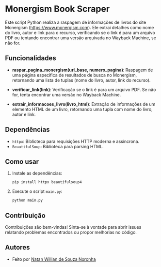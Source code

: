 # Monergism Book Scraper

Este script Python realiza a raspagem de informações de livros do site Monergism (https://www.monergism.com). Ele extrai detalhes como nome do livro, autor e link para o recurso, verificando se o link é para um arquivo PDF ou tentando encontrar uma versão arquivada no Wayback Machine, se não for.

## Funcionalidades

- **raspar_pagina_monergism(url_base, numero_pagina)**: Raspagem de uma página específica de resultados de busca no Monergism, retornando uma lista de tuplas (nome do livro, autor, link do recurso).
  
- **verificar_link(link)**: Verificação se o link é para um arquivo PDF. Se não for, tenta encontrar uma versão no Wayback Machine.
  
- **extrair_informacoes_livro(livro_html)**: Extração de informações de um elemento HTML de um livro, retornando uma tupla com nome do livro, autor e link.

## Dependências

- `httpx`: Biblioteca para requisições HTTP moderna e assíncrona.
- `BeautifulSoup`: Biblioteca para parsing HTML.

## Como usar

1. Instale as dependências:

   ```bash
   pip install httpx beautifulsoup4
   ```

2. Execute o script `main.py`:

   ```bash
   python main.py
   ```

## Contribuição

Contribuições são bem-vindas! Sinta-se à vontade para abrir issues relatando problemas encontrados ou propor melhorias no código.

## Autores

- Feito por [Natan Willian de Souza Noronha](https://github.com/NatanWillianNo)


